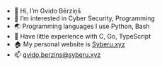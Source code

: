 - 👋 Hi, I’m Gvido Bērziņš
- 👀 I’m interested in Cyber Security, Programming 
- 🌏 Programming languages I use Python, Bash
- 📜 Have little experience with C, Go, TypeScript
- 🏠 My personal website is [Syberu.xyz](https://syberu.xyz)
- 📫 gvido.berzins@syberu.xyz

<!---
gvido-berzins/gvido-berzins is a ✨ special ✨ repository because its `README.md` (this file) appears on your GitHub profile.
You can click the Preview link to take a look at your changes.
--->

